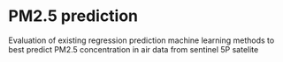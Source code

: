 # PM2.5 prediction

Evaluation of existing regression prediction machine learning methods to best predict PM2.5 concentration in air data from sentinel 5P satelite


